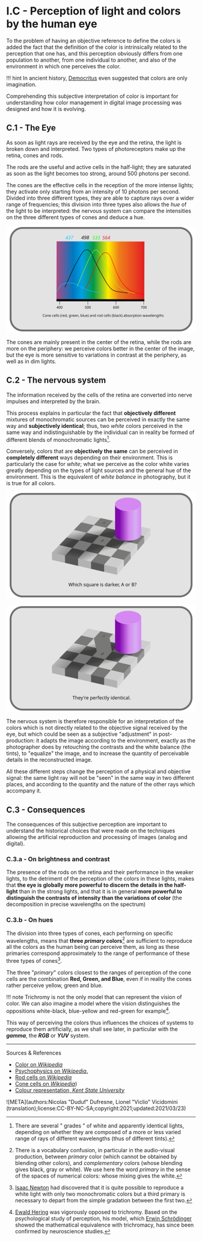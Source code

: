 # I.C - Perception of light and colors by the human eye

To the problem of having an objective reference to define the colors is added the fact that the definition of the color is intrinsically related to the perception that one has, and this perception obviously differs from one population to another, from one individual to another, and also of the environment in which one perceives the color.

!!! hint
    In ancient history, [Democritus](https://en.wikipedia.org/wiki/Democritus) even suggested that colors are only imagination.

Comprehending this subjective interpretation of color is important for understanding how color management in digital image processing was designed and how it is evolving.

## C.1 - The Eye

As soon as light rays are received by the eye and the retina, the light is broken down and interpreted. Two types of photoreceptors make up the retina, cones and rods.

The rods are the useful and active cells in the half-light; they are saturated as soon as the light becomes too strong, around 500 photons per second.

The cones are the effective cells in the reception of the more intense lights; they activate only starting from an intensity of 10 photons per second. Divided into three different types, they are able to capture rays over a wider range of frequencies; this division into three types also allows the *hue* of the light to be interpreted: the nervous system can compare the intensities on the three different types of cones and deduce a hue.

![](img/retina-absorption.svg)

The cones are mainly present in the center of the retina, while the rods are more on the periphery: we perceive colors better in the center of the image, but the eye is more sensitive to variations in contrast at the periphery, as well as in dim lights.

## C.2 - The nervous system

The information received by the cells of the retina are converted into nerve impulses and interpreted by the brain.

This process explains in particular the fact that **objectively different** mixtures of monochromatic sources can be perceived in exactly the same way and **subjectively identical**; thus, two *white* colors perceived in the same way and indistinguishable by the individual can in reality be formed of different blends of monochromatic lights[^1].

Conversely, colors that are **objectively the same** can be perceived in **completely different** ways depending on their environment. This is particularly the case for *white*; what we perceive as the color white varies greatly depending on the types of light sources and the general hue of the environment. This is the equivalent of *white balance* in photography, but it is true for all colors.

![](img/grey-illusion-1.svg)

![](img/grey-illusion-2.svg)

The nervous system is therefore responsible for an interpretation of the colors which is not directly related to the objective signal received by the eye, but which could be seen as a subjective "adjustment" in post-production: it adapts the image according to the environment, exactly as the photographer does by retouching the contrasts and the white balance (the tints), to "equalize" the image, and to increase the quantity of perceivable details in the reconstructed image.

All these different steps change the perception of a physical and objective signal: the same light ray will not be "seen" in the same way in two different places, and according to the quantity and the nature of the other rays which accompany it.

## C.3 - Consequences

The consequences of this subjective perception are important to understand the historical choices that were made on the techniques allowing the artificial reproduction and processing of images (analog and digital).

### C.3.a - On brightness and contrast

The presence of the rods on the retina and their performance in the weaker lights, to the detriment of the perception of the colors in these lights, makes that **the eye is globally more powerful to discern the details in the half-light** than in the strong lights, and that it is in general **more powerful to distinguish the contrasts of intensity than the variations of color** (the decomposition in precise wavelengths on the spectrum)

### C.3.b - On hues

The division into three types of cones, each performing on specific wavelengths, means that **three _primary_ colors**[^2] are sufficient to reproduce all the colors as the human being can perceive them, as long as these primaries correspond approximately to the range of performance of these three types of cones[^3].

The three "*primary*" colors closest to the ranges of perception of the cone cells are the combination **Red, Green, and Blue**, even if in reality the cones rather perceive yellow, green and blue.

!!! note
    Trichromy is not the only model that can represent the vision of color. We can also imagine a model where the vision distinguishes the oppositions white-black, blue-yellow and red-green for example[^4].

This way of perceiving the colors thus influences the choices of systems to reproduce them artificially, as we shall see later, in particular with the ***gamma***, the ***RGB*** or ***YUV*** system.

----
Sources & References

- [Color on *Wikipedia*](https://en.wikipedia.org/wiki/Color)
- [Psychophysics on *Wikipedia*.](https://en.wikipedia.org/wiki/Psychophysics)
- [Rod cells on *Wikipedia*](https://en.wikipedia.org/wiki/Rod_cell)
- [Cone cells on *Wikipedia*](https://en.wikipedia.org/wiki/Cone_cell))
- [Colour representation, *Kent State University*](http://www.cs.kent.edu/~farrell/cg00/lectures/color/colour.html)

![META](authors:Nicolas "Duduf" Dufresne, Lionel "Viclio" Vicidomini (translation);license:CC-BY-NC-SA;copyright:2021;updated:2021/03/23)

[^1]:
    There are several " grades " of white and apparently identical lights, depending on whether they are composed of a more or less varied range of rays of different wavelengths (thus of different tints).
[^2]:
    There is a vocabulary confusion, in particular in the audio-visual production, between *primary* color (which cannot be obtained by blending other colors), and *complementary* colors (whose blending gives black, gray or white). We use here the word *primary* in the sense of the spaces of numerical colors: whose mixing gives the white.
[^3]:
    [Isaac Newton](https://en.wikipedia.org/wiki/Isaac_Newton) had discovered that it is quite possible to reproduce a white light with only two monochromatic colors but a third primary is necessary to depart from the simple gradation between the first two.
[^4]:
    [Ewald Hering](https://en.wikipedia.org/wiki/Ewald_Hering) was vigorously opposed to trichromy. Based on the psychological study of perception, his model, which [Erwin Schrödinger](https://en.wikipedia.org/wiki/Erwin_Schr%C3%B6dinger) showed the mathematical equivalence with trichromacy, has since been confirmed by neuroscience studies. 
